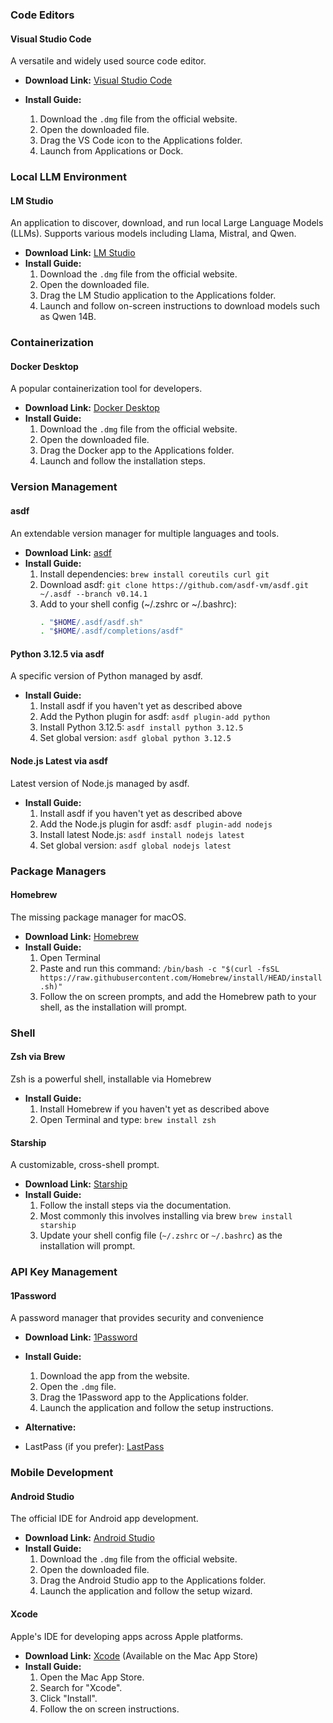 ### Code Editors

#### Visual Studio Code
A versatile and widely used source code editor.

*   **Download Link:** [Visual Studio Code](https://code.visualstudio.com/download)
*   **Install Guide:**
    1.  Download the `.dmg` file from the official website.
    2.  Open the downloaded file.
    3.  Drag the VS Code icon to the Applications folder.
    4.  Launch from Applications or Dock.

    > <script src="https://gist.github.com/delorenj/e6b30081b23f69940fdca7b27b14fb8f.js"></script>

### Local LLM Environment

#### LM Studio
An application to discover, download, and run local Large Language Models (LLMs). Supports various models including Llama, Mistral, and Qwen.

*   **Download Link:** [LM Studio](https://lmstudio.ai/)
*   **Install Guide:**
    1. Download the `.dmg` file from the official website.
    2. Open the downloaded file.
    3. Drag the LM Studio application to the Applications folder.
    4. Launch and follow on-screen instructions to download models such as Qwen 14B.

### Containerization

#### Docker Desktop
A popular containerization tool for developers.

*   **Download Link:** [Docker Desktop](https://www.docker.com/products/docker-desktop)
*   **Install Guide:**
    1.  Download the `.dmg` file from the official website.
    2.  Open the downloaded file.
    3.  Drag the Docker app to the Applications folder.
    4.  Launch and follow the installation steps.

### Version Management

#### asdf
An extendable version manager for multiple languages and tools.

*   **Download Link:** [asdf](https://asdf-vm.com/)
*   **Install Guide:**
    1.  Install dependencies: `brew install coreutils curl git`
    2.  Download asdf: `git clone https://github.com/asdf-vm/asdf.git ~/.asdf --branch v0.14.1`
    3.  Add to your shell config (~/.zshrc or ~/.bashrc):
        ```bash
        . "$HOME/.asdf/asdf.sh"
        . "$HOME/.asdf/completions/asdf"
        ```

#### Python 3.12.5 via asdf
A specific version of Python managed by asdf.

*   **Install Guide:**
    1. Install asdf if you haven't yet as described above
    2. Add the Python plugin for asdf: `asdf plugin-add python`
    3. Install Python 3.12.5: `asdf install python 3.12.5`
    4. Set global version: `asdf global python 3.12.5`

#### Node.js Latest via asdf
Latest version of Node.js managed by asdf.

*   **Install Guide:**
    1.  Install asdf if you haven't yet as described above
    2.  Add the Node.js plugin for asdf: `asdf plugin-add nodejs`
    3.  Install latest Node.js: `asdf install nodejs latest`
    4.  Set global version: `asdf global nodejs latest`

### Package Managers

#### Homebrew
The missing package manager for macOS.

*   **Download Link:** [Homebrew](https://brew.sh/)
*   **Install Guide:**
    1.  Open Terminal
    2.  Paste and run this command:
        `/bin/bash -c "$(curl -fsSL https://raw.githubusercontent.com/Homebrew/install/HEAD/install.sh)"`
    3. Follow the on screen prompts, and add the Homebrew path to your shell, as the installation will prompt.

### Shell

#### Zsh via Brew
Zsh is a powerful shell, installable via Homebrew

*   **Install Guide:**
    1. Install Homebrew if you haven't yet as described above
    2. Open Terminal and type: `brew install zsh`

#### Starship
A customizable, cross-shell prompt.

*   **Download Link:** [Starship](https://starship.rs/)
*  **Install Guide:**
    1. Follow the install steps via the documentation.
    2. Most commonly this involves installing via brew `brew install starship`
    3. Update your shell config file (`~/.zshrc` or `~/.bashrc`) as the installation will prompt.

### API Key Management

#### 1Password
A password manager that provides security and convenience

*   **Download Link:** [1Password](https://1password.com/downloads/mac/)
*   **Install Guide:**
    1.  Download the app from the website.
    2.  Open the `.dmg` file.
    3.  Drag the 1Password app to the Applications folder.
    4.  Launch the application and follow the setup instructions.

*   **Alternative:**
  *   LastPass (if you prefer): [LastPass](https://www.lastpass.com/downloads)

### Mobile Development

#### Android Studio
The official IDE for Android app development.

*   **Download Link:** [Android Studio](https://developer.android.com/studio)
*  **Install Guide:**
    1. Download the `.dmg` file from the official website.
    2. Open the downloaded file.
    3. Drag the Android Studio app to the Applications folder.
    4. Launch the application and follow the setup wizard.

#### Xcode
Apple's IDE for developing apps across Apple platforms.

*   **Download Link:** [Xcode](https://developer.apple.com/xcode/) (Available on the Mac App Store)
*  **Install Guide:**
    1. Open the Mac App Store.
    2. Search for "Xcode".
    3. Click "Install".
    4. Follow the on screen instructions.
